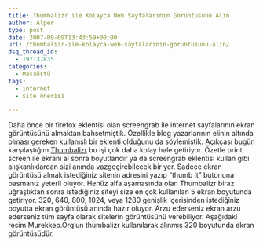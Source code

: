 ```yaml
---
title: Thumbalizr ile Kolayca Web Sayfalarının Görüntüsünü Alın
author: Alper
type: post
date: 2007-09-09T13:43:59+00:00
url: /thumbalizr-ile-kolayca-web-sayfalarinin-goruntusunu-alin/
dsq_thread_id:
  - 197137835
categories:
  - Masaüstü
tags:
  - internet
  - site önerisi

---
```

Daha önce bir firefox eklentisi olan screengrab ile internet sayfalarının ekran görüntüsünü almaktan bahsetmiştik. Özellikle blog yazarlarının elinin altında olması gereken kullanışlı bir eklenti olduğunu da söylemiştik. Açıkçası bugün karşılaştığım [Thumbalizr][1] bu işi çok daha kolay hale getiriyor. Özetle print screen ile ekranı al sonra boyutlandır ya da screengrab eklentisi kullan gibi alışkanlıklardan sizi anında vazgeçirebilecek bir yer. Sadece ekran görüntüsü almak istediğiniz sitenin adresini yazıp &#8220;thumb it&#8221; butonuna basmanız yeterli oluyor. Henüz alfa aşamasında olan Thumbalizr biraz uğraştıktan sonra istediğiniz siteyi size en çok kullanılan 5 ekran boyutunda getiriyor. 320, 640, 800, 1024, veya 1280 genişlik içerisinden istediğiniz boyutta ekran görüntüsü anında hazır oluyor. Arzu ederseniz ekran arzu ederseniz tüm sayfa olarak sitelerin görüntüsünü verebiliyor. Aşağıdaki resim Murekkep.Org&#8217;un thumbalizr kullanılarak alınmış 320 boyutunda ekran görüntüsüdür.

<p style="text-align: center">

 [1]: https://www.thumbalizr.com/